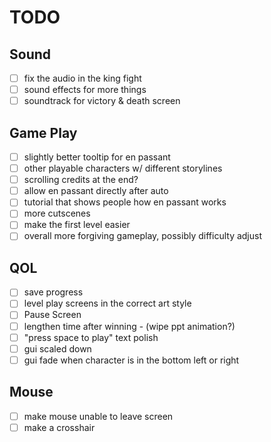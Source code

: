 # TODO
## Sound
- [ ] fix the audio in the king fight
- [ ] sound effects for more things
- [ ] soundtrack for victory & death screen

## Game Play
- [ ] slightly better tooltip for en passant
- [ ] other playable characters w/ different storylines
- [ ] scrolling credits at the end?
- [ ] allow en passant directly after auto
- [ ] tutorial that shows people how en passant works
- [ ] more cutscenes
- [ ] make the first level easier
- [ ] overall more forgiving gameplay, possibly difficulty adjust

## QOL
- [ ] save progress
- [ ] level play screens in the correct art style
- [ ] Pause Screen
- [ ] lengthen time after winning - (wipe ppt animation?)
- [ ] "press space to play" text polish
- [ ] gui scaled down
- [ ] gui fade when character is in the bottom left or right

## Mouse
- [ ] make mouse unable to leave screen
- [ ] make a crosshair
